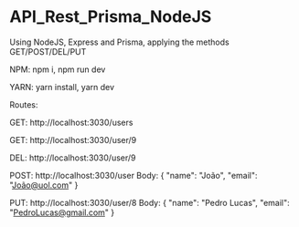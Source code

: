 # API_Rest_Prisma_NodeJS

Using NodeJS, Express and Prisma, applying the methods GET/POST/DEL/PUT

NPM: npm i, npm run dev

YARN: yarn install, yarn dev

Routes:

GET: http://localhost:3030/users

GET: http://localhost:3030/user/9

DEL: http://localhost:3030/user/9

POST: http://localhost:3030/user
Body:
{
	"name": "João",
	"email": "João@uol.com"
}

PUT: http://localhost:3030/user/8
Body:
{
	"name": "Pedro Lucas",
	"email": "PedroLucas@gmail.com"
}
